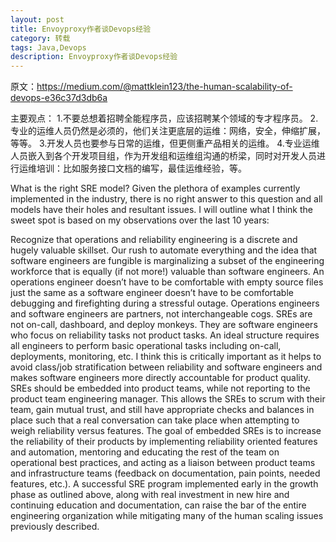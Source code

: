 ```yaml
---
layout: post
title: Envoyproxy作者谈Devops经验
category: 转载
tags: Java,Devops
description: Envoyproxy作者谈Devops经验
---
```


原文：https://medium.com/@mattklein123/the-human-scalability-of-devops-e36c37d3db6a

主要观点：
1.不要总想着招聘全能程序员，应该招聘某个领域的专才程序员。
2.专业的运维人员仍然是必须的，他们关注更底层的运维：网络，安全，伸缩扩展，等等。
3.开发人员也要参与日常的运维，但更侧重产品相关的运维。
4.专业运维人员嵌入到各个开发项目组，作为开发组和运维组沟通的桥梁，同时对开发人员进行运维培训：比如服务接口文档的编写，最佳运维经验，等。

What is the right SRE model?
Given the plethora of examples currently implemented in the industry, there is no right answer to this question and all models have their holes and resultant issues. I will outline what I think the sweet spot is based on my observations over the last 10 years:

Recognize that operations and reliability engineering is a discrete and hugely valuable skillset. Our rush to automate everything and the idea that software engineers are fungible is marginalizing a subset of the engineering workforce that is equally (if not more!) valuable than software engineers. An operations engineer doesn’t have to be comfortable with empty source files just the same as a software engineer doesn’t have to be comfortable debugging and firefighting during a stressful outage. Operations engineers and software engineers are partners, not interchangeable cogs.
SREs are not on-call, dashboard, and deploy monkeys. They are software engineers who focus on reliability tasks not product tasks. An ideal structure requires all engineers to perform basic operational tasks including on-call, deployments, monitoring, etc. I think this is critically important as it helps to avoid class/job stratification between reliability and software engineers and makes software engineers more directly accountable for product quality.
SREs should be embedded into product teams, while not reporting to the product team engineering manager. This allows the SREs to scrum with their team, gain mutual trust, and still have appropriate checks and balances in place such that a real conversation can take place when attempting to weigh reliability versus features.
The goal of embedded SREs is to increase the reliability of their products by implementing reliability oriented features and automation, mentoring and educating the rest of the team on operational best practices, and acting as a liaison between product teams and infrastructure teams (feedback on documentation, pain points, needed features, etc.).
A successful SRE program implemented early in the growth phase as outlined above, along with real investment in new hire and continuing education and documentation, can raise the bar of the entire engineering organization while mitigating many of the human scaling issues previously described.

